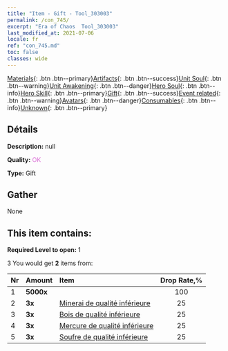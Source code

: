 ```yaml
---
title: "Item - Gift - Tool_303003"
permalink: /con_745/
excerpt: "Era of Chaos  Tool_303003"
last_modified_at: 2021-07-06
locale: fr
ref: "con_745.md"
toc: false
classes: wide
---
```

 [Materials](/ItemsFR/){: .btn .btn--primary}[Artifacts](/ItemsFR/Artifacts/){: .btn .btn--success}[Unit Soul](/ItemsFR/UnitSoul/){: .btn .btn--warning}[Unit Awakening](/ItemsFR/UnitAwakening/){: .btn .btn--danger}[Hero Soul](/ItemsFR/HeroSoul/){: .btn .btn--info}[Hero Skill](/ItemsFR/HeroSkill/){: .btn .btn--primary}[Gift](/ItemsFR/Gift/){: .btn .btn--success}[Event related](/ItemsFR/Events/){: .btn .btn--warning}[Avatars](/ItemsFR/Avatars/){: .btn .btn--danger}[Consumables](/ItemsFR/Consumables/){: .btn .btn--info}[Unknown](/ItemsFR/Unknown/){: .btn .btn--primary}

## Détails
 **Description:** null

 **Quality:** <span style="color: #DA70D6">OK</span>

 **Type:** Gift

## Gather

  None

## This item contains:

 **Required Level to open:** 1

 3 You would get **2** items  from:

  | Nr | Amount |     Item    | Drop Rate,% |
  |:---|:-------|:------------|:---------:|
  | 1 |  **5000x** | <i class="fas fa-coins"/> | 100 | 
  | 2 |  **3x** | [Minerai de qualité inférieure](/ItemsFR/mat_1/) | 25 | 
  | 3 |  **3x** | [Bois de qualité inférieure](/ItemsFR/mat_1/) | 25 | 
  | 4 |  **3x** | [Mercure de qualité inférieure](/ItemsFR/mat_2/) | 25 | 
  | 5 |  **3x** | [Soufre de qualité inférieure](/ItemsFR/mat_3/) | 25 | 
